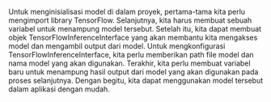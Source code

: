 Untuk menginisialisasi model di dalam proyek, pertama-tama kita perlu mengimport library TensorFlow. Selanjutnya, kita harus membuat sebuah variabel untuk menampung model tersebut. Setelah itu, kita dapat membuat objek TensorFlowInferenceInterface yang akan membantu kita mengakses model dan mengambil output dari model. Untuk mengkonfigurasi TensorFlowInferenceInterface, kita perlu memberikan path file model dan nama model yang akan digunakan. Terakhir, kita perlu membuat variabel baru untuk menampung hasil output dari model yang akan digunakan pada proses selanjutnya. Dengan begitu, kita dapat menggunakan model tersebut dalam aplikasi dengan mudah.